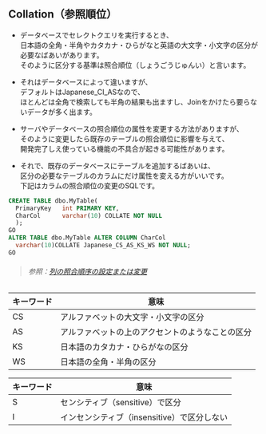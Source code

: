 
## Collation（参照順位）
* データベースでセレクトクエリを実行するとき、  
日本語の全角・半角やカタカナ・ひらがなと英語の大文字・小文字の区分が必要なばあいがあります。  
そのように区分する基準は照合順位（しょうごうじゅんい）と言います。  

* それはデータベースによって違いますが、  
デフォルトはJapanese_CI_ASなので、  
ほとんどは全角で検索しても半角の結果も出ますし、Joinをかけたら要らないデータが多く出ます。  
  
* サーバやデータベースの照合順位の属性を変更する方法がありますが、  
そのように変更したら既存のテーブルの照合順位に影響を与えて、  
開発完了しえ使っている機能の不具合が起きる可能性があります。  
  
* それで、既存のデータベースにテーブルを追加するばあいは、  
区分の必要なテーブルのカラムにだけ属性を変える方がいいです。  
下記はカラムの照合順位の変更のSQLです。  
  
  
```SQL
CREATE TABLE dbo.MyTable(  
  PrimaryKey   int PRIMARY KEY,  
  CharCol      varchar(10) COLLATE NOT NULL  
  );  
GO  
ALTER TABLE dbo.MyTable ALTER COLUMN CharCol  
  varchar(10)COLLATE Japanese_CS_AS_KS_WS NOT NULL;  
GO  
```
> ###### 参照：[列の照合順序の設定または変更](https://docs.microsoft.com/ja-jp/sql/relational-databases/collations/set-or-change-the-column-collation?view=sql-server-2016 "microsoft公式サイト")

    
    
キーワード | 意味
--- | ---
CS | アルファベットの大文字・小文字の区分  
AS | アルファベットの上のアクセントのようなことの区分  
KS | 日本語のカタカナ・ひらがなの区分  
WS | 日本語の全角・半角の区分  
  
  
キーワード | 意味
--- | ---
S | センシティブ（sensitive）で区分
I | インセンシティブ（insensitive）で区分しない  


